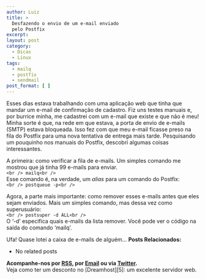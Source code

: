 ```yaml
---
author: Luiz
title: >
  Desfazendo o envio de um e-mail enviado
  pelo Postfix
excerpt:
layout: post
category:
  - Dicas
  - Linux
tags:
  - mailq
  - postfix
  - sendmail
post_format: [ ]
---
```

Esses dias estava trabalhando com uma aplicação web que tinha que mandar um e-mail de confirmação de cadastro. Fiz uns testes manuais e, por burrice minha, me cadastrei com um e-mail que existe e que não é meu! Minha sorte é que, na rede em que estava, a porta de envio de e-mails (SMTP) estava bloqueada. Isso fez com que meu e-mail ficasse preso na fila do Postfix para uma nova tentativa de entrega mais tarde. Pesquisando um pouquinho nos manuais do Postfix, descobri algumas coisas interessantes.

A primeira: como verificar a fila de e-mails. Um simples comando me mostrou que já tinha 99 e-mails para enviar.  
`<br />
mailq<br />
`  
Esse comando é, na verdade, um *alias* para um comando do Postfix:  
`<br />
postqueue -p<br />
`

Agora, a parte mais importante: como remover esses e-mails antes que eles sejam enviados. Mais um simples comando, mas dessa vez como superusuário:  
`<br />
postsuper -d ALL<br />
`  
O ‘-d’ especifica quais e-mails da lista remover. Você pode ver o código na saída do comando ‘mailq’.

Ufa! Quase lotei a caixa de e-mails de alguém… 
**Posts Relacionados:** 
*   No related posts









**Acompanhe-nos por [ RSS][2], por [Email][3] ou via [Twitter][4].**  
Veja como ter um desconto no [Dreamhost][5]: um excelente servidor web.

 [1]: https://twitter.com/share
 [2]: http://feeds.feedburner.com/VidaGeek
 [3]: http://feedburner.google.com/fb/a/mailverify?uri=VidaGeek&loc=pt_BR
 [4]: http://twitter.com/blogvidageek

